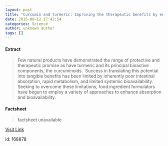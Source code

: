 ```yaml
---
layout: post
title: "Curcumin and turmeric: Improving the therapeutic benefits by enhancing absorption and bioavailability"
date: 2015-08-12 17:42:54
categories: Science
author: unknown author
tags: []
---
```



#### Extract
>Few natural products have demonstrated the range of protective and therapeutic promise as have turmeric and its principal bioactive components, the curcuminoids.  Success in translating this potential into tangible benefits has been limited by inherently poor intestinal absorption, rapid metabolism, and limited systemic bioavailability. Seeking to overcome these limitations, food ingredient formulators have begun to employ a variety of approaches to enhance absorption and bioavailability. 

#### Factsheet
>factsheet unavailable

[Visit Link](http://www.sciencedaily.com/releases/2015/08/150812134254.htm)

id:  168878
